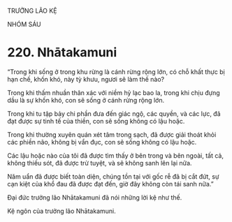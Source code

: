 TRƯỞNG LÃO KỆ

NHÓM SÁU

# 220. Nhātakamuni

“Trong khi sống ở trong khu rừng là cánh rừng rộng lớn, có chỗ khất thực bị hạn chế, khốn khó, này tỳ khưu, ngươi sẽ làm thế nào?

Trong khi thấm nhuần thân xác với niềm hỷ lạc bao la, trong khi chịu đựng dầu là sự khốn khó, con sẽ sống ở cánh rừng rộng lớn.

Trong khi tu tập bảy chi phần đưa đến giác ngộ, các quyền, và các lực, đã đạt được sự tinh tế của thiền, con sẽ sống không có lậu hoặc.

Trong khi thường xuyên quán xét tâm trong sạch, đã được giải thoát khỏi các phiền não, không bị vẩn đục, con sẽ sống không có lậu hoặc.

Các lậu hoặc nào của tôi đã được tìm thấy ở bên trong và bên ngoài, tất cả, không thiếu sót, đã được trừ tuyệt, và sẽ không sanh lên lại nữa.

Năm uẩn đã được biết toàn diện, chúng tồn tại với gốc rễ đã bị cắt đứt, sự cạn kiệt của khổ đau đã được đạt đến, giờ đây không còn tái sanh nữa.”

Đại đức trưởng lão Nhātakamuni đã nói những lời kệ như thế.

Kệ ngôn của trưởng lão Nhātakamuni.
